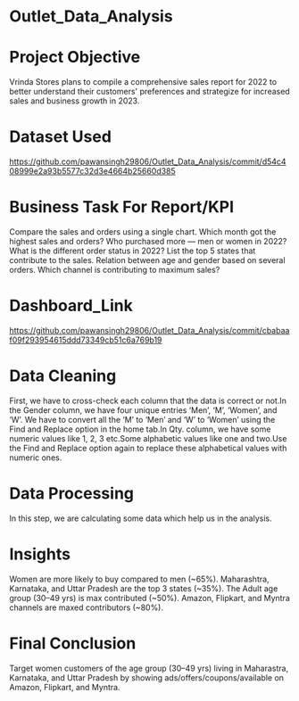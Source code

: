 # Outlet_Data_Analysis 
# Project Objective
Vrinda Stores plans to compile a comprehensive sales report for 2022 to better understand their customers' preferences and strategize for increased sales and business growth in 2023.
# Dataset Used 
https://github.com/pawansingh29806/Outlet_Data_Analysis/commit/d54c408999e2a93b5577c32d3e4664b25660d385
# Business Task For Report/KPI
Compare the sales and orders using a single chart.
Which month got the highest sales and orders?
Who purchased more — men or women in 2022?
What is the different order status in 2022?
List the top 5 states that contribute to the sales.
Relation between age and gender based on several orders.
Which channel is contributing to maximum sales?
# Dashboard_Link
https://github.com/pawansingh29806/Outlet_Data_Analysis/commit/cbabaaf09f293954615ddd73349cb51c6a769b19
# Data Cleaning
First, we have to cross-check each column that the data is correct or not.In the Gender column, we have four unique entries ‘Men’, ‘M’, ‘Women’, and ‘W’.
We have to convert all the ‘M’ to ‘Men’ and ‘W’ to ‘Women’ using the Find and Replace option in the home tab.In Qty. column, we have some numeric values like 1, 2, 3 etc.Some alphabetic values like one and two.Use the Find and Replace option again to replace these alphabetical values with numeric ones.
# Data Processing 
In this step, we are calculating some data which help us in the analysis.
# Insights
Women are more likely to buy compared to men (~65%).
Maharashtra, Karnataka, and Uttar Pradesh are the top 3 states (~35%).
The Adult age group (30–49 yrs) is max contributed (~50%).
Amazon, Flipkart, and Myntra channels are maxed contributors (~80%).
# Final Conclusion
Target women customers of the age group (30–49 yrs) living in Maharastra, Karnataka, and Uttar Pradesh by showing ads/offers/coupons/available on Amazon, Flipkart, and Myntra.
